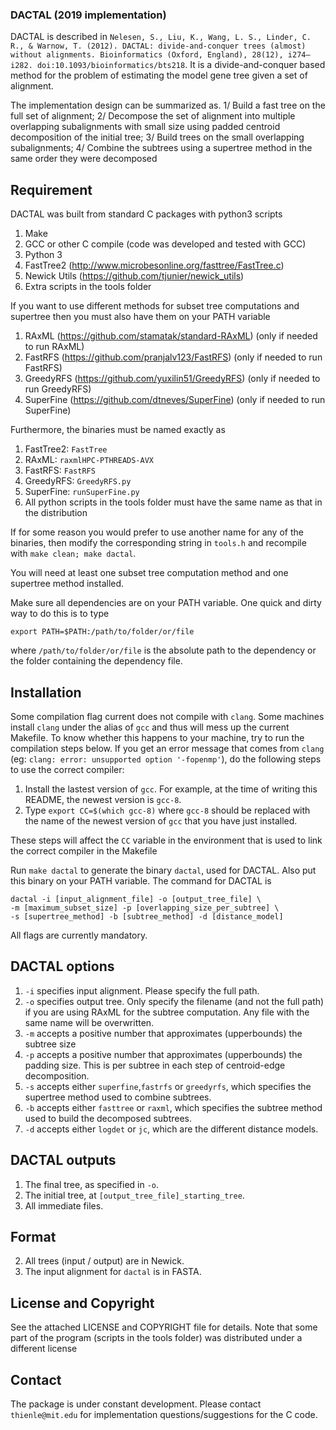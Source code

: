 ### DACTAL (2019 implementation)

DACTAL is described in `Nelesen, S., Liu, K., Wang, L. S., Linder, C. R., & Warnow, T. (2012). DACTAL: divide-and-conquer trees (almost) without alignments. Bioinformatics (Oxford, England), 28(12), i274–i282. doi:10.1093/bioinformatics/bts218`. It is a divide-and-conquer based method for the problem of estimating the model gene tree given a set of alignment.

The implementation design can be summarized as. 1/ Build a fast tree on the full set of alignment; 2/ Decompose the set of alignment into multiple overlapping subalignments with small size using padded centroid decomposition of the initial tree; 3/ Build trees on the small overlapping subalignments; 4/ Combine the subtrees using a supertree method in the same order they were decomposed

## Requirement
DACTAL was built from standard C packages with python3 scripts
1. Make
2. GCC or other C compile (code was developed and tested with GCC) 
3. Python 3
4. FastTree2 (http://www.microbesonline.org/fasttree/FastTree.c)
5. Newick Utils (https://github.com/tjunier/newick_utils)
6. Extra scripts in the tools folder

If you want to use different methods for subset tree computations and supertree then you must also have them on your PATH variable
1. RAxML (https://github.com/stamatak/standard-RAxML) (only if needed to run RAxML)
2. FastRFS (https://github.com/pranjalv123/FastRFS) (only if needed to run FastRFS)
3. GreedyRFS (https://github.com/yuxilin51/GreedyRFS) (only if needed to run GreedyRFS)
4. SuperFine (https://github.com/dtneves/SuperFine) (only if needed to run SuperFine) 

Furthermore, the binaries must be named exactly as
1. FastTree2: `FastTree`
2. RAxML: `raxmlHPC-PTHREADS-AVX`
3. FastRFS: `FastRFS`
4. GreedyRFS: `GreedyRFS.py`
5. SuperFine: `runSuperFine.py`
6. All python scripts in the tools folder must have the same name as that in the distribution

If for some reason you would prefer to use another name for any of the binaries, then modify the corresponding string in `tools.h` and recompile with `make clean; make dactal`.  

You will need at least one subset tree computation method and one supertree method installed. 

Make sure all dependencies are on your PATH variable. One quick and dirty way to do this is to type
```
export PATH=$PATH:/path/to/folder/or/file
```
where `/path/to/folder/or/file` is the absolute path to the dependency or the folder containing the dependency file. 

## Installation
Some compilation flag current does not compile with `clang`. Some machines install `clang` under the alias of `gcc` and thus will mess up the current Makefile. To know whether this happens to your machine, try to run the compilation steps below. If you get an error message that comes from `clang` (eg: `clang: error: unsupported option '-fopenmp'`),  do the following steps to use the correct compiler:
1. Install the lastest version of `gcc`. For example, at the time of writing this README, the newest version is `gcc-8`.  
2. Type `export CC=$(which gcc-8)` where `gcc-8` should be replaced with the name of the newest version of `gcc` that you have just installed. 

These steps will affect the `CC` variable in the environment that is used to link the correct compiler in the Makefile

Run `make dactal` to generate the binary `dactal`, used for DACTAL. Also put this binary on your PATH variable. The command for DACTAL is 
```
dactal -i [input_alignment_file] -o [output_tree_file] \
-m [maximum_subset_size] -p [overlapping_size_per_subtree] \
-s [supertree_method] -b [subtree_method] -d [distance_model]
```
All flags are currently mandatory.

## DACTAL options
1. `-i` specifies input alignment. Please specify the full path.
2. `-o` specifies output tree. Only specify the filename (and not the full path) if you are using RAxML for the subtree computation. Any file with the same name will be overwritten.
3. `-m` accepts a positive number that approximates (upperbounds) the subtree size
4. `-p` accepts a positive number that approximates (upperbounds) the padding size. This is per subtree in each step of centroid-edge decomposition. 
5. `-s` accepts either `superfine`,`fastrfs` or `greedyrfs`, which specifies the supertree method used to combine subtrees. 
6. `-b` accepts either `fasttree` or `raxml`, which specifies the subtree method used to build the decomposed subtrees.
7. `-d` accepts either `logdet` or `jc`, which are the different distance models.

## DACTAL outputs
1. The final tree, as specified in `-o`. 
2. The initial tree, at `[output_tree_file]_starting_tree`.
3. All immediate files.

## Format
2. All trees (input / output) are in Newick.
3. The input alignment for `dactal` is in FASTA.

## License and Copyright
See the attached LICENSE and COPYRIGHT file for details. Note that some part of the program (scripts in the tools folder) was distributed under a different license

## Contact
The package is under constant development. Please contact `thienle@mit.edu` for implementation questions/suggestions for the C code. 
